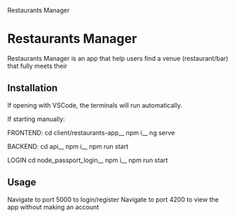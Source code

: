 Restaurants Manager

# Restaurants Manager

Restaurants Manager is an app that help users find a venue (restaurant/bar) that fully meets their 

## Installation

If opening with VSCode, the terminals will run automatically.

If starting manually:

FRONTEND:   cd client/restaurants-app__
            npm i__
            ng serve

BACKEND:    cd api__
            npm i__
            npm run start

LOGIN       cd  node_passport_login__
            npm i__
            npm run start

## Usage

Navigate to port 5000 to login/register
Navigate to port 4200 to view the app without making an account
